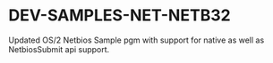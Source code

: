 # DEV-SAMPLES-NET-NETB32
Updated OS/2 Netbios Sample pgm with support for native as well as NetbiosSubmit api support.
